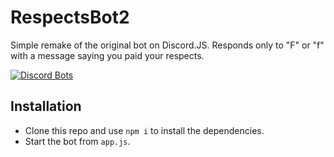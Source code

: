 # RespectsBot2
 Simple remake of the original bot on Discord.JS. Responds only to "F" or "f" with a message saying you paid your respects.

[![Discord Bots](https://top.gg/api/widget/468171246018756609.svg)](https://top.gg/bot/468171246018756609)

## Installation

 - Clone this repo and use `npm i` to install the dependencies.
 - Start the bot from `app.js`.
